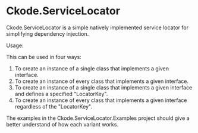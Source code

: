 # Ckode.ServiceLocator
Ckode.ServiceLocator is a simple natively implemented service locator for simplifying dependency injection.

Usage:

This can be used in four ways:
1. To create an instance of a single class that implements a given interface.
2. To create an instance of every class that implements a given interface.
3. To create an instance of a single class that implements a given interface and defines a specified "LocatorKey".
4. To create an instance of every class that implements a given interface regardless of the "LocatorKey".


The examples in the Ckode.ServiceLocator.Examples project should give a better understand of how each variant works.
